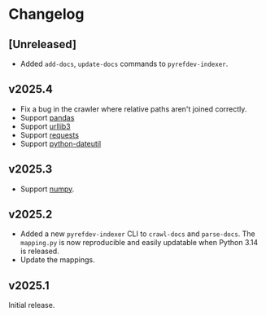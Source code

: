 # Changelog

## [Unreleased]

- Added `add-docs`, `update-docs` commands to `pyrefdev-indexer`.

## v2025.4

- Fix a bug in the crawler where relative paths aren't joined correctly.
- Support [pandas](https://pandas.pydata.org/docs/reference/index.html)
- Support [urllib3](https://urllib3.readthedocs.io/en/stable/reference/index.html)
- Support [requests](https://requests.readthedocs.io/en/latest/)
- Support [python-dateutil](https://dateutil.readthedocs.io/en/stable/)

## v2025.3

- Support [numpy](https://numpy.org/doc/stable/reference/index.html).

## v2025.2

- Added a new `pyrefdev-indexer` CLI to `crawl-docs` and `parse-docs`. The `mapping.py` is now reproducible and easily updatable when Python 3.14 is released.
- Update the mappings.

## v2025.1

Initial release.
